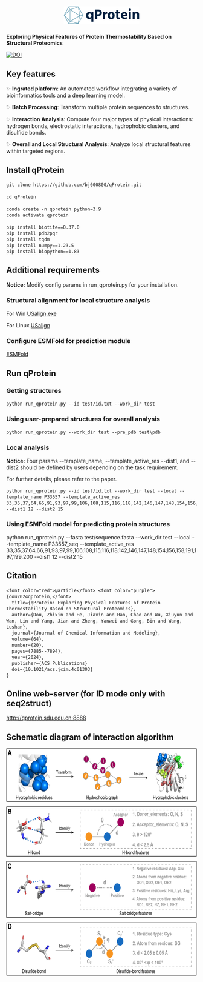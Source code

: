 <h1 align="center">
  <img src="logo-no-background.png" alt="Logo" width="200">
</h1>

**Exploring Physical Features of Protein Thermostability Based on Structural Proteomics** 

[![DOI](https://zenodo.org/badge/608680173.svg)](https://doi.org/10.5281/zenodo.14214907)


## Key features
:sparkles: **Ingrated platform**: An automated workflow integrating a variety of bioinformatics tools and a deep learning model.

:sparkles: **Batch Processing**: Transform multiple protein sequences to structures.

:sparkles: **Interaction Analysis**: Compute four major types of physical interactions: hydrogen bonds, electrostatic interactions, hydrophobic clusters, and disulfide bonds.

:sparkles: **Overall and Local Structural Analysis**: Analyze local structural features within targeted regions.

## Install qProtein

```
git clone https://github.com/bj600800/qProtein.git

cd qProtein

conda create -n qprotein python=3.9
conda activate qprotein

pip install biotite==0.37.0 
pip install pdb2pqr
pip install tqdm
pip install numpy==1.23.5
pip install biopython==1.83
```

## Additional requirements
**Notice:**
Modify config params in run_qprotein.py for your installation.

### Structural alignment for local structure analysis ###
For Win
[USalign.exe](https://zhanggroup.org/US-align/bin/module/USalignWin64.zip)

For Linux
[USalign](https://zhanggroup.org/US-align/bin/module/USalignLinux64.zip)

### Configure ESMFold for prediction module ###
[ESMFold](https://github.com/facebookresearch/esm)


## Run qProtein
### Getting structures ###
```
python run_qprotein.py --id test/id.txt --work_dir test
```

### Using user-prepared structures for overall analysis ###

```
python run_qprotein.py --work_dir test --pre_pdb test\pdb
```

### Local analysis ###
**Notice:**
Four params --template_name, --template_active_res --dist1, and --dist2 should be defined by users depending on the task requirement. 

For further details, please refer to the paper.

```
python run_qprotein.py --id test/id.txt --work_dir test --local --template_name P33557 --template_active_res 33,35,37,64,66,91,93,97,99,106,108,115,116,118,142,146,147,148,154,156,158,191,197,199,200 --dist1 12 --dist2 15
```

### Using ESMFold model for predicting protein structures ###
python run_qprotein.py --fasta test/sequence.fasta --work_dir test --local --template_name P33557_seq --template_active_res 33,35,37,64,66,91,93,97,99,106,108,115,116,118,142,146,147,148,154,156,158,191,197,199,200 --dist1 12 --dist2 15

## Citation
```
<font color="red">@article</font> <font color="purple">{dou2024qprotein,</font>  
  title={qProtein: Exploring Physical Features of Protein Thermostability Based on Structural Proteomics},
  author={Dou, Zhixin and He, Jiaxin and Han, Chao and Wu, Xiuyun and Wan, Lin and Yang, Jian and Zheng, Yanwei and Gong, Bin and Wang, Lushan},
  journal={Journal of Chemical Information and Modeling},
  volume={64},
  number={20},
  pages={7885--7894},
  year={2024},
  publisher={ACS Publications}
  doi={10.1021/acs.jcim.4c01303}
}
```

## Online web-server (for ID mode only with seq2struct)
http://qprotein.sdu.edu.cn:8888

## Schematic diagram of interaction algorithm
<img src="https://github.com/bj600800/qProtein/blob/main/interaction_algorithm.png" alt="algorithm" width="650" height="600">


